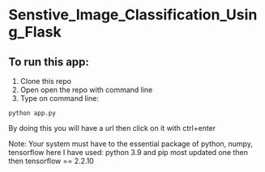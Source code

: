 # Senstive_Image_Classification_Using_Flask

## To run this app:
1. Clone this repo
2. Open open the repo with command line
3. Type on command line:
```
python app.py 
```

By doing this you will have a url then click on it with ctrl+enter

Note: Your system must have to the essential package of python, numpy, tensorflow
here I have used: python 3.9 and pip most updated one then then tensorflow == 2.2.10
